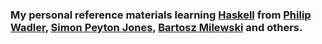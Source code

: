 ### My personal reference materials learning [Haskell](https://www.haskell.org/) from [Philip Wadler](http://homepages.inf.ed.ac.uk/wadler/), [Simon Peyton Jones](https://www.microsoft.com/en-us/research/people/simonpj/), [Bartosz Milewski](https://bartoszmilewski.com/) and others.
